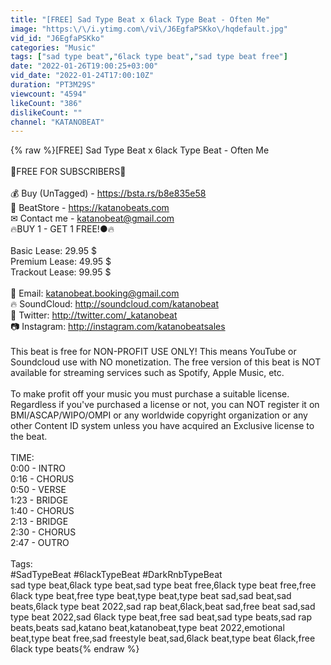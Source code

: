 ```yaml
---
title: "[FREE] Sad Type Beat x 6lack Type Beat - Often Me"
image: "https:\/\/i.ytimg.com\/vi\/J6EgfaPSKko\/hqdefault.jpg"
vid_id: "J6EgfaPSKko"
categories: "Music"
tags: ["sad type beat","6lack type beat","sad type beat free"]
date: "2022-01-26T19:00:25+03:00"
vid_date: "2022-01-24T17:00:10Z"
duration: "PT3M29S"
viewcount: "4594"
likeCount: "386"
dislikeCount: ""
channel: "KATANOBEAT"
---
```

{% raw %}[FREE] Sad Type Beat x 6lack Type Beat - Often Me<br /><br />🔔FREE FOR SUBSCRIBERS🔔<br /><br />💰 Buy (UnTagged) - <a rel="nofollow" target="blank" href="https://bsta.rs/b8e835e58">https://bsta.rs/b8e835e58</a><br />🔸 BeatStore - <a rel="nofollow" target="blank" href="https://katanobeats.com">https://katanobeats.com</a><br />✉ Contact me - katanobeat@gmail.com<br />🔥BUY 1 - GET 1 FREE!●🔥<br /><br />Basic Lease: 29.95 $ <br />Premium Lease: 49.95 $ <br />Trackout Lease: 99.95 $<br /><br />📩 Email: katanobeat.booking@gmail.com<br />🔥 SoundCloud: <a rel="nofollow" target="blank" href="http://soundcloud.com/katanobeat">http://soundcloud.com/katanobeat</a><br />📘 Twitter: <a rel="nofollow" target="blank" href="http://twitter.com/_katanobeat">http://twitter.com/_katanobeat</a><br />📷 Instagram: <a rel="nofollow" target="blank" href="http://instagram.com/katanobeatsales">http://instagram.com/katanobeatsales</a><br /><br />This beat is free for NON-PROFIT USE ONLY! This means YouTube or Soundcloud use with NO monetization. The free version of this beat is NOT available for streaming services such as Spotify, Apple Music, etc. <br /><br />To make profit off your music you must purchase a suitable license. Regardless if you've purchased a license or not, you can NOT register it on BMI/ASCAP/WIPO/OMPI or any worldwide copyright organization or any other Content ID system unless you have acquired an Exclusive license to the beat.<br /><br />TIME:<br />0:00 - INTRO<br />0:16 - CHORUS<br />0:50 - VERSE<br />1:23 - BRIDGE<br />1:40 - CHORUS<br />2:13 - BRIDGE<br />2:30 - CHORUS<br />2:47 - OUTRO<br /><br />Tags:<br />#SadTypeBeat #6lackTypeBeat #DarkRnbTypeBeat<br />sad type beat,6lack type beat,sad type beat free,6lack type beat free,free 6lack type beat,free type beat,type beat,type beat sad,sad beat,sad beats,6lack type beat 2022,sad rap beat,6lack,beat sad,free beat sad,sad type beat 2022,sad 6lack type beat,free sad beat,sad type beats,sad rap beats,beats sad,katano beat,katanobeat,type beat 2022,emotional beat,type beat free,sad freestyle beat,sad,6lack beat,type beat 6lack,free 6lack type beats{% endraw %}
